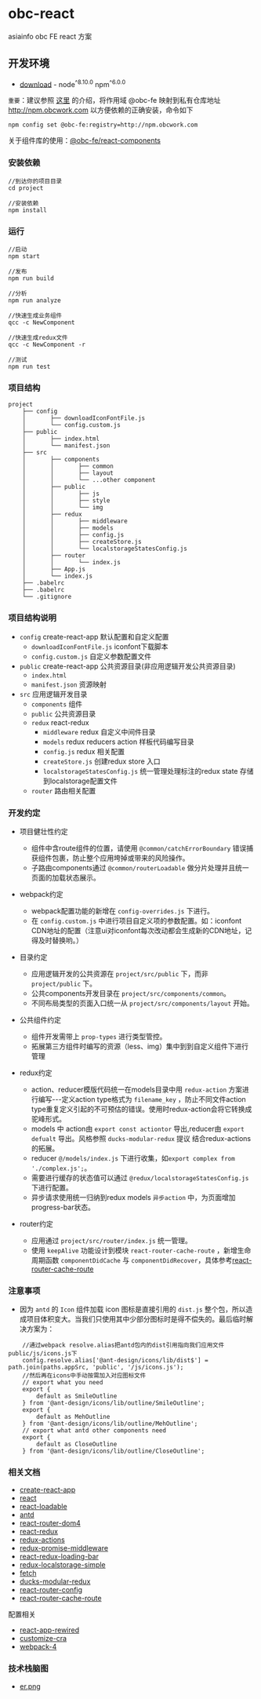 # obc-react

asiainfo obc FE react 方案

## 开发环境

* [download](https://nodejs.org/zh-cn/download/) - node<sup>^8.10.0</sup> npm<sup>^6.0.0</sup>

`重要`：建议参照 [这里](https://www.yuque.com/docs/share/d76bde47-6fac-4c00-96d2-b36448b6c68a?#) 的介绍，将作用域 @obc-fe 映射到私有仓库地址 http://npm.obcwork.com 以方便依赖的正确安装，命令如下

```shell
npm config set @obc-fe:registry=http://npm.obcwork.com
```

关于组件库的使用：[@obc-fe/react-components](http://npm.obcwork.com/-/web/detail/@obc-fe/react-components)

### 安装依赖

```shell
//到达你的项目目录
cd project

//安装依赖
npm install

```

### 运行

```shell
//启动
npm start

//发布
npm run build

//分析
npm run analyze

//快速生成业务组件
qcc -c NewComponent

//快速生成redux文件
qcc -c NewComponent -r

//测试
npm run test
```

### 项目结构

```
project
	├── config
	│		├──	downloadIconFontFile.js
	│		└──	config.custom.js
	├── public
	│		├──	index.html
	│		└──	manifest.json
	├── src
	│		├──	components
	│		│		├──	common
	│		│		├──	layout
	│		│		└──	...other component
	│		├──	public
	│		│		├──	js
	│		│		├──	style
	│		│		└──	img
	│		├──	redux
	│		│		├──	middleware
	│		│		├──	models
	│		│		├──	config.js
	│		│		├──	createStore.js
	│		│		└──	localstorageStatesConfig.js
	│		├──	router
	│		│		└──	index.js
	│		├──	App.js
	│		└──	index.js
	├── .babelrc
	├── .babelrc
	└── .gitignore
```

### 项目结构说明

- `config` create-react-app 默认配置和自定义配置
	- `downloadIconFontFile.js` iconfont下载脚本
	- `config.custom.js` 自定义参数配置文件
- `public` create-react-app 公共资源目录(非应用逻辑开发公共资源目录)
	- `index.html` 
	- `manifest.json` 资源映射
- `src` 应用逻辑开发目录
	- `components` 组件
	- `public` 公共资源目录
	- `redux` react-redux
		- `middleware` redux 自定义中间件目录
		- `models` redux reducers action 样板代码编写目录
		- `config.js` redux 相关配置
		- `createStore.js` 创建redux store 入口
		- `localstorageStatesConfig.js` 统一管理处理标注的redux state 存储到localstorage配置文件
	- `router` 路由相关配置

### 开发约定

- 项目健壮性约定
	- 组件中含route组件的位置，请使用 `@common/catchErrorBoundary` 错误捕获组件包裹，防止整个应用垮掉或带来的风险操作。
	- 子路由components通过 `@common/routerLoadable` 做分片处理并且统一页面的加载状态展示。

- webpack约定
	- webpack配置功能的新增在 `config-overrides.js` 下进行。
	- 在 `config.custom.js` 中进行项目自定义项的参数配置。如：iconfont CDN地址的配置（注意ui对iconfont每次改动都会生成新的CDN地址，记得及时替换哟。）

- 目录约定
	- 应用逻辑开发的公共资源在 `project/src/public` 下，而非 `project/public` 下。
	- 公共components开发目录在 `project/src/components/common`。
	- 不同布局类型的页面入口统一从 `project/src/components/layout` 开始。

- 公共组件约定
	- 组件开发需带上 `prop-types` 进行类型管控。
	- 拓展第三方组件时编写的资源（less、img）集中到到自定义组件下进行管理

- redux约定
	- action、reducer模版代码统一在models目录中用 `redux-action` 方案进行编写---定义action type格式为 `filename_key` ，防止不同文件action type重复定义引起的不可预估的错误。使用时redux-action会将它转换成驼峰形式。
	- models 中 action由 `export const actiontor` 导出,reducer由 `export defualt` 导出。风格参照 `ducks-modular-redux` 提议 结合redux-actions的拓展。
	- reducer `@/models/index.js` 下进行收集，如`export complex from './complex.js';`。
	- 需要进行缓存的状态值可以通过 `@redux/localstorageStatesConfig.js` 下进行配置。
	- 异步请求使用统一归纳到redux models `异步action` 中，为页面增加progress-bar状态。

- router约定
	- 应用通过 `project/src/router/index.js` 统一管理。
	- 使用 `keepAlive` 功能设计到模块 `react-router-cache-route` ，新增生命周期函数 `componentDidCache` 与 `componentDidRecover`，具体参考[react-router-cache-route](https://github.com/CJY0208/react-router-cache-route/blob/master/README_CN.md)

### 注意事项

-   因为 `antd` 的 `Icon` 组件加载 icon 图标是直接引用的 `dist.js` 整个包，所以造成项目体积变大。当我们只使用其中少部分图标时是得不偿失的。最后临时解决方案为：

```
	//通过webpack resolve.alias把antd包内的dist引用指向我们应用文件public/js/icons.js下
	config.resolve.alias['@ant-design/icons/lib/dist$'] = path.join(paths.appSrc, 'public', '/js/icons.js');
	//然后再在icons中手动按需加入对应图标文件
	// export what you need
	export {
  		default as SmileOutline
	} from '@ant-design/icons/lib/outline/SmileOutline';
	export {
  		default as MehOutline
	} from '@ant-design/icons/lib/outline/MehOutline';
	// export what antd other components need
	export {
  		default as CloseOutline
	} from '@ant-design/icons/lib/outline/CloseOutline';
```

### 相关文档

* [create-react-app](https://github.com/facebook/create-react-app)
* [react](https://reactjs.org/)
* [react-loadable](https://github.com/jamiebuilds/react-loadable)
* [antd](https://ant.design/index-cn)
* [react-router-dom4](https://reacttraining.com/react-router/web/example/basic)
* [react-redux](https://cn.redux.js.org/docs/react-redux/)
* [redux-actions](https://redux-actions.js.org/introduction)
* [redux-promise-middleware](https://github.com/pburtchaell/redux-promise-middleware)
* [react-redux-loading-bar](https://github.com/mironov/react-redux-loading-bar)
* [redux-localstorage-simple](https://github.com/kilkelly/redux-localstorage-simple)
* [fetch](https://developer.mozilla.org/zh-CN/docs/Web/API/Fetch_API/Using_Fetch)
* [ducks-modular-redux](https://github.com/erikras/ducks-modular-redux)
* [react-router-config](https://www.npmjs.com/package/react-router-config)
* [react-router-cache-route](https://github.com/CJY0208/react-router-cache-route/blob/master/README_CN.md)


配置相关
* [react-app-rewired](https://github.com/timarney/react-app-rewired/blob/master/README_zh.md)
* [customize-cra](https://github.com/arackaf/customize-cra/blob/master/api.md)
* [webpack-4](https://juejin.im/post/5b56909a518825195f499806)


### 技术栈脑图
* [er.png](../er.png)
	
	
	
	

	

